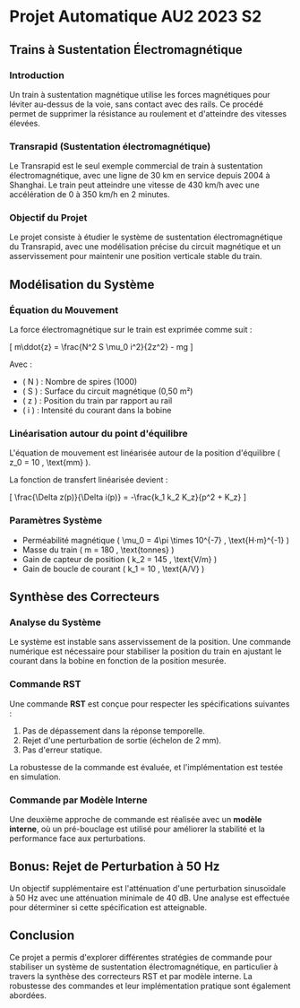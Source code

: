 # Projet Automatique AU2 2023 S2

## Trains à Sustentation Électromagnétique

### Introduction
Un train à sustentation magnétique utilise les forces magnétiques pour léviter au-dessus de la voie, sans contact avec des rails. Ce procédé permet de supprimer la résistance au roulement et d'atteindre des vitesses élevées.

### Transrapid (Sustentation électromagnétique)
Le Transrapid est le seul exemple commercial de train à sustentation électromagnétique, avec une ligne de 30 km en service depuis 2004 à Shanghai. Le train peut atteindre une vitesse de 430 km/h avec une accélération de 0 à 350 km/h en 2 minutes.

### Objectif du Projet
Le projet consiste à étudier le système de sustentation électromagnétique du Transrapid, avec une modélisation précise du circuit magnétique et un asservissement pour maintenir une position verticale stable du train.

## Modélisation du Système

### Équation du Mouvement
La force électromagnétique sur le train est exprimée comme suit :

\[
m\ddot{z} = \frac{N^2 S \mu_0 i^2}{2z^2} - mg
\]

Avec :
- \( N \) : Nombre de spires (1000)
- \( S \) : Surface du circuit magnétique (0,50 m²)
- \( z \) : Position du train par rapport au rail
- \( i \) : Intensité du courant dans la bobine

### Linéarisation autour du point d'équilibre
L'équation de mouvement est linéarisée autour de la position d'équilibre \( z_0 = 10 \, \text{mm} \).

La fonction de transfert linéarisée devient :

\[
\frac{\Delta z(p)}{\Delta i(p)} = -\frac{k_1 k_2 K_z}{p^2 + K_z}
\]

### Paramètres Système
- Perméabilité magnétique \( \mu_0 = 4\pi \times 10^{-7} \, \text{H⋅m}^{-1} \)
- Masse du train \( m = 180 \, \text{tonnes} \)
- Gain de capteur de position \( k_2 = 145 \, \text{V/m} \)
- Gain de boucle de courant \( k_1 = 10 \, \text{A/V} \)

## Synthèse des Correcteurs

### Analyse du Système
Le système est instable sans asservissement de la position. Une commande numérique est nécessaire pour stabiliser la position du train en ajustant le courant dans la bobine en fonction de la position mesurée.

### Commande RST
Une commande **RST** est conçue pour respecter les spécifications suivantes :
1. Pas de dépassement dans la réponse temporelle.
2. Rejet d'une perturbation de sortie (échelon de 2 mm).
3. Pas d'erreur statique.

La robustesse de la commande est évaluée, et l'implémentation est testée en simulation.

### Commande par Modèle Interne
Une deuxième approche de commande est réalisée avec un **modèle interne**, où un pré-bouclage est utilisé pour améliorer la stabilité et la performance face aux perturbations.

## Bonus: Rejet de Perturbation à 50 Hz
Un objectif supplémentaire est l'atténuation d'une perturbation sinusoïdale à 50 Hz avec une atténuation minimale de 40 dB. Une analyse est effectuée pour déterminer si cette spécification est atteignable.

## Conclusion
Ce projet a permis d'explorer différentes stratégies de commande pour stabiliser un système de sustentation électromagnétique, en particulier à travers la synthèse des correcteurs RST et par modèle interne. La robustesse des commandes et leur implémentation pratique sont également abordées.
